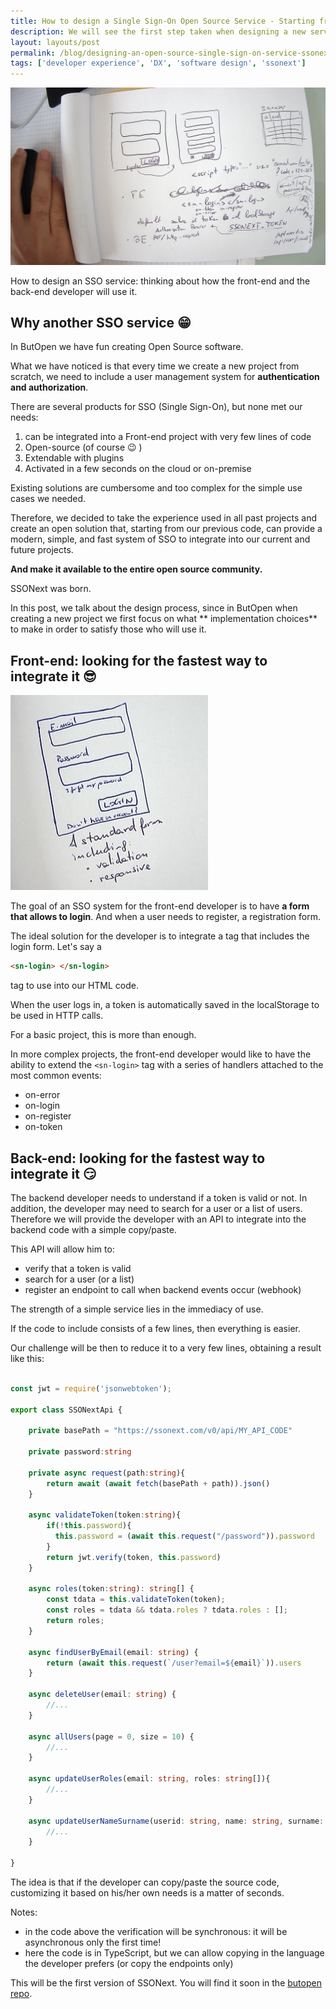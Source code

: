 ```yaml
---
title: How to design a Single Sign-On Open Source Service - Starting from People 
description: We will see the first step taken when designing a new service for developers. We will think about how developers will use it, what's the fastest way on the front-end, what the back-end will need 
layout: layouts/post 
permalink: /blog/designing-an-open-source-single-sign-on-service-ssonext/
tags: ['developer experience', 'DX', 'software design', 'ssonext']
---
```


![designing ssonext - a simple single sign on service](shot1.jpg)

How to design an SSO service: thinking about how the front-end and the back-end developer will use it.

## Why another SSO service 😁

In ButOpen we have fun creating Open Source software.

What we have noticed is that every time we create a new project from scratch, we need to include a user management
system for **authentication and authorization**.

There are several products for SSO (Single Sign-On), but none met our needs:

1) can be integrated into a Front-end project with very few lines of code
2) Open-source (of course 😉 )
3) Extendable with plugins
4) Activated in a few seconds on the cloud or on-premise

Existing solutions are cumbersome and too complex for the simple use cases we needed.

Therefore, we decided to take the experience used in all past projects and create an open solution that, starting from
our previous code, can provide a modern, simple, and fast system of SSO to integrate into our current and future
projects.

**And make it available to the entire open source community.**

SSONext was born.

In this post, we talk about the design process, since in ButOpen when creating a new project we first focus on what **
implementation choices** to make in order to satisfy those who will use it.

## Front-end: looking for the fastest way to integrate it 😎
![A login form to integrate into our HTML code](shot2.jpg)

The goal of an SSO system for the front-end developer is to have **a form that allows to login**. 
And when a user needs to register, a registration form.

The ideal solution for the developer is to integrate a tag that includes the login form.
Let's say a 
``` html
<sn-login> </sn-login>
``` 
tag to use into our HTML code.


When the user logs in, a token is automatically saved in the localStorage to be used in HTTP calls.

For a basic project, this is more than enough. 

In more complex projects, the front-end developer would like to have 
the ability to extend the `<sn-login>` tag with a series of handlers attached to the most common events:
- on-error
- on-login
- on-register
- on-token

## Back-end: looking for the fastest way to integrate it 😏

The backend developer needs to understand if a token is valid or not.
In addition, the developer may need to search for a user or a list of users.
Therefore we will provide the developer with an API to integrate into the backend code with a simple copy/paste.

This API will allow him to:
- verify that a token is valid
- search for a user (or a list)
- register an endpoint to call when backend events occur (webhook)

The strength of a simple service lies in the immediacy of use. 

If the code to include consists of a few lines, then everything is easier.

Our challenge will be then to reduce it to a very few lines, obtaining a result like this:

```typescript

const jwt = require('jsonwebtoken');

export class SSONextApi {
    
    private basePath = "https://ssonext.com/v0/api/MY_API_CODE"
    
    private password:string
    
    private async request(path:string){
        return await (await fetch(basePath + path)).json()
    }
    
    async validateToken(token:string){
        if(!this.password){
          this.password = (await this.request("/password")).password  
        }
        return jwt.verify(token, this.password)
    }

    async roles(token:string): string[] {
        const tdata = this.validateToken(token);
        const roles = tdata && tdata.roles ? tdata.roles : [];
        return roles;
    }

    async findUserByEmail(email: string) {
        return (await this.request(`/user?email=${email}`)).users
    }

    async deleteUser(email: string) {
        //...
    }

    async allUsers(page = 0, size = 10) {
        //...
    }
    
    async updateUserRoles(email: string, roles: string[]){
        //...
    }

    async updateUserNameSurname(userid: string, name: string, surname: string) {
        //...
    }
    
}


```

The idea is that if the developer can copy/paste the source code, customizing it based on his/her own needs 
is a matter of seconds.

Notes: 
- in the code above the verification will be synchronous: it will be asynchronous only the first time!
- here the code is in TypeScript, but we can allow copying in the language the developer prefers (or copy the endpoints only)

This will be the first version of SSONext. You will find it soon in the [butopen repo](https://github.com/butopen).

